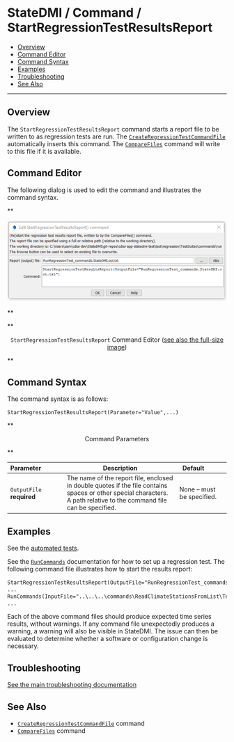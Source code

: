 # StateDMI / Command / StartRegressionTestResultsReport #

* [Overview](#overview)
* [Command Editor](#command-editor)
* [Command Syntax](#command-syntax)
* [Examples](#examples)
* [Troubleshooting](#troubleshooting)
* [See Also](#see-also)

-------------------------

## Overview ##

The `StartRegressionTestResultsReport` command
starts a report file to be written to as regression tests are run.
The [`CreateRegressionTestCommandFile`](../CreateRegressionTestCommandFile/CreateRegressionTestCommandFile.md)
automatically inserts this command.  The
[`CompareFiles`](../CompareFiles/CompareFiles.md)
command will write to this file if it is available.

## Command Editor ##

The following dialog is used to edit the command and illustrates the command syntax.

**<p style="text-align: center;">
![StartRegressionTestResultsReport command editor](StartRegressionTestResultsReport.png)
</p>**

**<p style="text-align: center;">
`StartRegressionTestResultsReport` Command Editor (<a href="../StartRegressionTestResultsReport.png">see also the full-size image</a>)
</p>**

## Command Syntax ##

The command syntax is as follows:

```text
StartRegressionTestResultsReport(Parameter="Value",...)
```
**<p style="text-align: center;">
Command Parameters
</p>**

| **Parameter**&nbsp;&nbsp;&nbsp;&nbsp;&nbsp;&nbsp;&nbsp;&nbsp;&nbsp;&nbsp;&nbsp;&nbsp; | **Description** | **Default**&nbsp;&nbsp;&nbsp;&nbsp;&nbsp;&nbsp;&nbsp;&nbsp;&nbsp;&nbsp; |
| --------------|-----------------|----------------- |
| `OutputFile`<br>**required** | The name of the report file, enclosed in double quotes if the file contains spaces or other special characters.  A path relative to the command file can be specified. | None – must be specified. |

## Examples ##

See the [automated tests](https://github.com/OpenCDSS/cdss-app-statedmi-test/tree/master/test/regression/commands/StartRegressionTestResultsReport).

See the [`RunCommands`](../RunCommands/RunCommands.md) documentation for how to set up a regression test.
The following command file illustrates how to start the results report:

```
StartRegressionTestResultsReport(OutputFile="RunRegressionTest_commands_general.StateDMI.out.txt")
...
RunCommands(InputFile="..\..\..\commands\ReadClimateStationsFromList\Test_ReadClimateStationsFromList.StateDMI")
...
```

Each of the above command files should produce expected time series results, without warnings.
If any command file unexpectedly produces a warning, a warning will also be visible in StateDMI.
The issue can then be evaluated to determine whether a software or configuration change is necessary.

## Troubleshooting ##

[See the main troubleshooting documentation](../../troubleshooting/troubleshooting.md)

## See Also ##

* [`CreateRegressionTestCommandFile`](../CreateRegressionTestCommandFile/CreateRegressionTestCommandFile.md) command
* [`CompareFiles`](../CompareFiles/CompareFiles.md) command
